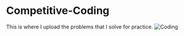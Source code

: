 # Competitive-Coding
This is where I upload the problems that I solve for practice.
![Coding](https://i.pinimg.com/564x/d9/63/f4/d963f41305f7223a5c45ddd641fc0a63.jpg)
